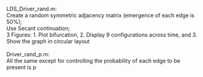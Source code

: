 LDS_Driver_rand.m:\
Create a random symmetric adjacency matrix (emergence of each edge is 50%); \
Use Secant continuation; \
3 Figures: 1. Plot bifurcation, 2. Display 9 configurations across time, and 3. Show the graph in circular layout\
\
Driver_rand_p.m:\
All the same except for controlling the probability of each edge to be present is p
